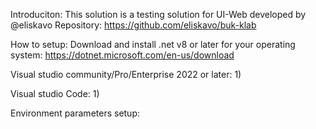 Introduciton:
This solution is a testing solution for UI-Web developed by @eliskavo
Repository: https://github.com/eliskavo/buk-klab

How to setup:
Download and install .net v8 or later for your operating system: https://dotnet.microsoft.com/en-us/download

Visual studio community/Pro/Enterprise 2022 or later:
1)

Visual studio Code:
1)

Environment parameters setup:

